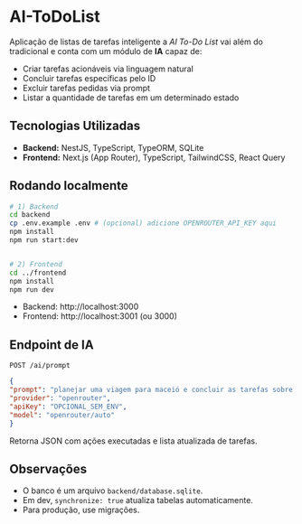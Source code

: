 # AI-ToDoList


Aplicação de listas de tarefas inteligente a *AI To-Do List* vai além do tradicional e conta com um módulo de **IA** capaz de:


- Criar tarefas acionáveis via linguagem natural
- Concluir tarefas específicas pelo ID
- Excluir tarefas pedidas via prompt
- Listar a quantidade de tarefas em um determinado estado


## Tecnologias Utilizadas
- **Backend:** NestJS, TypeScript, TypeORM, SQLite
- **Frontend:** Next.js (App Router), TypeScript, TailwindCSS, React Query


## Rodando localmente
```bash
# 1) Backend
cd backend
cp .env.example .env # (opcional) adicione OPENROUTER_API_KEY aqui
npm install
npm run start:dev


# 2) Frontend
cd ../frontend
npm install
npm run dev
```


- Backend: http://localhost:3000
- Frontend: http://localhost:3001 (ou 3000)


## Endpoint de IA
`POST /ai/prompt`
```json
{
"prompt": "planejar uma viagem para maceió e concluir as tarefas sobre pesquisa de roteiro de férias",
"provider": "openrouter",
"apiKey": "OPCIONAL_SEM_ENV",
"model": "openrouter/auto"
}
```
Retorna JSON com ações executadas e lista atualizada de tarefas.


## Observações
- O banco é um arquivo `backend/database.sqlite`.
- Em dev, `synchronize: true` atualiza tabelas automaticamente.
- Para produção, use migrações.